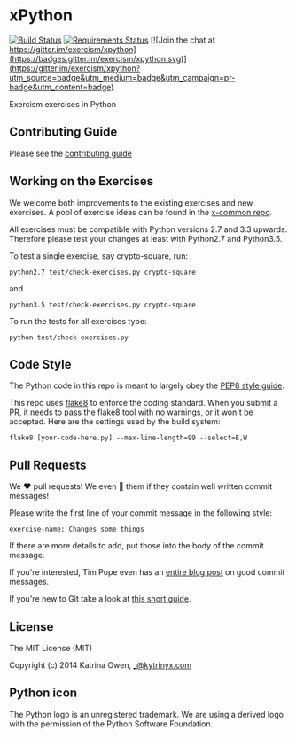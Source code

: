 # xPython

[![Build Status](https://travis-ci.org/exercism/xpython.svg?branch=master)](https://travis-ci.org/exercism/xpython) [![Requirements Status](https://requires.io/github/exercism/xpython/requirements.svg?branch=master)](https://requires.io/github/exercism/xpython/requirements/?branch=master)
[![Join the chat at https://gitter.im/exercism/xpython](https://badges.gitter.im/exercism/xpython.svg)](https://gitter.im/exercism/xpython?utm_source=badge&utm_medium=badge&utm_campaign=pr-badge&utm_content=badge)

Exercism exercises in Python

## Contributing Guide

Please see the [contributing guide](https://github.com/exercism/x-common/blob/master/CONTRIBUTING.md)

## Working on the Exercises

We welcome both improvements to the existing exercises and new exercises.
A pool of exercise ideas can be found in the [x-common repo](https://github.com/exercism/x-common).

All exercises must be compatible with Python versions 2.7 and 3.3 upwards.
Therefore please test your changes at least with Python2.7 and Python3.5.

To test a single exercise, say crypto-square, run:
```
python2.7 test/check-exercises.py crypto-square
```
and
```
python3.5 test/check-exercises.py crypto-square
```

To run the tests for all exercises type:
```
python test/check-exercises.py
```

## Code Style

The Python code in this repo is meant to largely obey the [PEP8 style guide](https://www.python.org/dev/peps/pep-0008/).

This repo uses [flake8](http://flake8.readthedocs.org/en/latest/) to enforce the coding standard. When you submit a PR, it needs to pass the flake8 tool with no warnings, or it won't be accepted. Here are the settings used by the build system:

```
flake8 [your-code-here.py] --max-line-length=99 --select=E,W
```

## Pull Requests

We :heart: pull requests! 
We even :sparkling_heart: them if they contain well written commit messages!

Please write the first line of your commit message in the following style:

```exercise-name: Changes some things``` 

If there are more details to add, put those into the body of the commit message.

If you're interested, Tim Pope even has an [entire blog post](http://tbaggery.com/2008/04/19/a-note-about-git-commit-messages.html) on good commit messages.

If you're new to Git take a look at [this short guide](https://github.com/exercism/x-common/blob/master/CONTRIBUTING.md#git-basics).

## License

The MIT License (MIT)

Copyright (c) 2014 Katrina Owen, _@kytrinyx.com

## Python icon
The Python logo is an unregistered trademark. We are using a derived logo with the permission of the Python Software Foundation.
